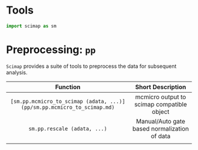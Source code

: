 # Tools


``` python
import scimap as sm
```

# Preprocessing: `pp`

`Scimap` provides a suite of tools to preprocess the data for subsequent analysis.

|               Function               	|                  Short Description                 	|
|:------------------------------------:	|:--------------------------------------------:	|
| `[sm.pp.mcmicro_to_scimap (adata, ...)](pp/sm.pp.mcmicro_to_scimap.md)` 	| mcmicro output to scimap compatible object   	|
| `sm.pp.rescale (adata, ...)`           	| Manual/Auto gate based normalization of data 	|
|                                      	|                                              	|

